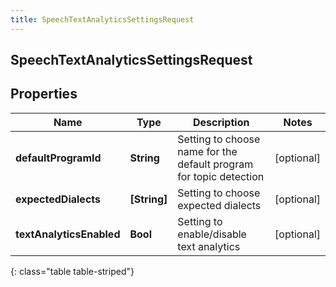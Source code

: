 ```yaml
---
title: SpeechTextAnalyticsSettingsRequest
---
```

## SpeechTextAnalyticsSettingsRequest

## Properties

|Name | Type | Description | Notes|
|------------ | ------------- | ------------- | -------------|
| **defaultProgramId** | **String** | Setting to choose name for the default program for topic detection | [optional] |
| **expectedDialects** | **[String]** | Setting to choose expected dialects | [optional] |
| **textAnalyticsEnabled** | **Bool** | Setting to enable/disable text analytics | [optional] |
{: class="table table-striped"}


